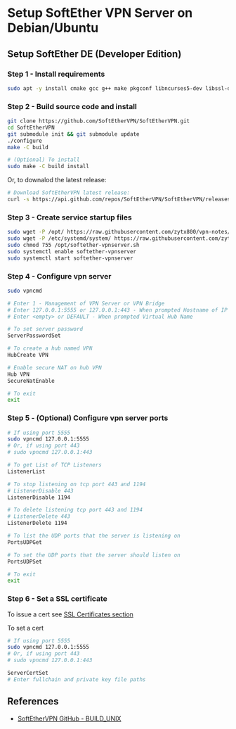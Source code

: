 # Setup SoftEther VPN Server on Debian/Ubuntu

## Setup SoftEther DE (Developer Edition)

### Step 1 - Install requirements

```bash
sudo apt -y install cmake gcc g++ make pkgconf libncurses5-dev libssl-dev libsodium-dev libreadline-dev zlib1g-dev
```

### Step 2 - Build source code and install

```bash
git clone https://github.com/SoftEtherVPN/SoftEtherVPN.git
cd SoftEtherVPN
git submodule init && git submodule update
./configure
make -C build

# (Optional) To install
sudo make -C build install
```

Or, to downalod the latest release:

```bash
# Download SoftEtherVPN latest release:
curl -s https://api.github.com/repos/SoftEtherVPN/SoftEtherVPN/releases/latest | sed 's/[()",{}]/ /g; s/ /\n/g' | grep "https.*releases/download.*/*.tar\.xz$" | wget -qi - -O - | tar -Jxf - --transform 's:^[^/]*:SoftEtherVPN:'
```

### Step 3 - Create service startup files

```bash
sudo wget -P /opt/ https://raw.githubusercontent.com/zytx800/vpn-notes/main/softether/softether-vpnserver.sh
sudo wget -P /etc/systemd/system/ https://raw.githubusercontent.com/zytx800/vpn-notes/main/softether/softether-vpnserver.service
sudo chmod 755 /opt/softether-vpnserver.sh
sudo systemctl enable softether-vpnserver
sudo systemctl start softether-vpnserver
```

### Step 4 - Configure vpn server

```bash
sudo vpncmd

# Enter 1 - Management of VPN Server or VPN Bridge
# Enter 127.0.0.1:5555 or 127.0.0.1:443 - When prompted Hostname of IP address of destination
# Enter <empty> or DEFAULT - When prompted Virtual Hub Name

# To set server password
ServerPasswordSet

# To create a hub named VPN
HubCreate VPN

# Enable secure NAT on hub VPN
Hub VPN
SecureNatEnable

# To exit
exit
```

### Step 5 - (Optional) Configure vpn server ports

```bash
# If using port 5555
sudo vpncmd 127.0.0.1:5555
# Or, if using port 443
# sudo vpncmd 127.0.0.1:443

# To get List of TCP Listeners
ListenerList

# To stop listening on tcp port 443 and 1194
# ListenerDisable 443
ListenerDisable 1194

# To delete listening tcp port 443 and 1194
# ListenerDelete 443
ListenerDelete 1194

# To list the UDP ports that the server is listening on
PortsUDPGet

# To set the UDP ports that the server should listen on
PortsUDPSet

# To exit
exit
```

### Step 6 - Set a SSL certificate

To issue a cert see [SSL Certificates section](https://github.com/zytx800/vpn-notes/tree/main/ssl-certificates)

To set a cert

```bash
# If using port 5555
sudo vpncmd 127.0.0.1:5555
# Or, if using port 443
# sudo vpncmd 127.0.0.1:443

ServerCertSet
# Enter fullchain and private key file paths
```

## References

- [SoftEtherVPN GitHub - BUILD_UNIX](https://github.com/SoftEtherVPN/SoftEtherVPN/blob/master/src/BUILD_UNIX.md)
